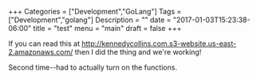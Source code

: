 +++
Categories = ["Development","GoLang"]
Tags = ["Development","golang"]
Description = ""
date = "2017-01-03T15:23:38-06:00"
title = "test"
menu = "main"
draft = false
+++

If you can read this at http://kennedycollins.com.s3-website.us-east-2.amazonaws.com/ then I did the thing and we're working!

Second time--had to actually turn on the functions.
